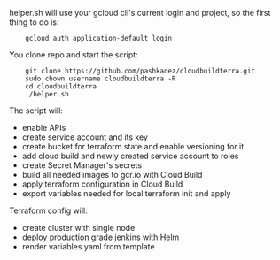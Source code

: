 helper.sh will use your gcloud cli's current login and project, so the first thing to do is:

        gcloud auth application-default login

You clone repo and start the script:

        git clone https://github.com/pashkadez/cloudbuildterra.git
        sudo chown username cloudbuildterra -R
        cd cloudbuildterra
        ./helper.sh

The script will:
- enable APIs
- create service account and its key
- create bucket for terraform state and enable versioning for it
- add cloud build and newly created service account to roles
- create Secret Manager's secrets
- build all needed images to gcr.io with Cloud Build
- apply terraform configuration in Cloud Build
- export variables needed for local terraform init and apply

Terraform config will:
- create cluster with single node
- deploy production grade jenkins with Helm
- render variables.yaml from template